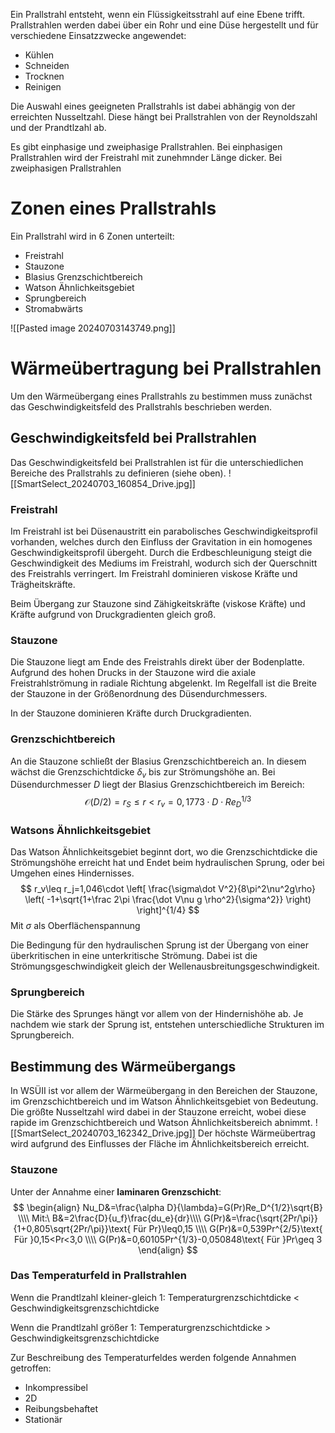 Ein Prallstrahl entsteht, wenn ein Flüssigkeitsstrahl auf eine Ebene trifft. Prallstrahlen werden dabei über ein Rohr und eine Düse hergestellt und für verschiedene Einsatzzwecke angewendet:
- Kühlen
- Schneiden
- Trocknen
- Reinigen

Die Auswahl eines geeigneten Prallstrahls ist dabei abhängig von der erreichten Nusseltzahl. Diese hängt bei Prallstrahlen von der Reynoldszahl und der Prandtlzahl ab.

Es gibt einphasige und zweiphasige Prallstrahlen. Bei einphasigen Prallstrahlen wird der Freistrahl mit zunehmnder Länge dicker. Bei zweiphasigen Prallstrahlen 
# Zonen eines Prallstrahls
Ein Prallstrahl wird in 6 Zonen unterteilt:
- Freistrahl
- Stauzone
- Blasius Grenzschichtbereich
- Watson Ähnlichkeitsgebiet
- Sprungbereich
- Stromabwärts

![[Pasted image 20240703143749.png]]
# Wärmeübertragung bei Prallstrahlen
Um den Wärmeübergang eines Prallstrahls zu bestimmen muss zunächst das Geschwindigkeitsfeld des Prallstrahls beschrieben werden.
## Geschwindigkeitsfeld bei Prallstrahlen
Das Geschwindigkeitsfeld bei Prallstrahlen ist für die unterschiedlichen Bereiche des Prallstrahls zu definieren (siehe oben).
![[SmartSelect_20240703_160854_Drive.jpg]]
### Freistrahl
Im Freistrahl ist bei Düsenaustritt ein parabolisches Geschwindigkeitsprofil vorhanden, welches durch den Einfluss der Gravitation in ein homogenes Geschwindigkeitsprofil übergeht. Durch die Erdbeschleunigung steigt die Geschwindigkeit des Mediums im Freistrahl, wodurch sich der Querschnitt des Freistrahls verringert. Im Freistrahl dominieren viskose Kräfte und Trägheitskräfte.

Beim Übergang zur Stauzone sind Zähigkeitskräfte (viskose Kräfte) und Kräfte aufgrund von Druckgradienten gleich groß.
### Stauzone
Die Stauzone liegt am Ende des Freistrahls direkt über der Bodenplatte. Aufgrund des hohen Drucks in der Stauzone wird die axiale Freistrahlströmung in radiale Richtung abgelenkt. Im Regelfall ist die Breite der Stauzone in der Größenordnung des Düsendurchmessers.

In der Stauzone dominieren Kräfte durch Druckgradienten.
### Grenzschichtbereich
An die Stauzone schließt der Blasius Grenzschichtbereich an. In diesem wächst die Grenzschichtdicke $\delta_v$ bis zur Strömungshöhe an. Bei Düsendurchmesser $D$ liegt der Blasius Grenzschichtbereich im Bereich:
$$
\mathcal{O}(D/2)=r_S\leq r < r_v=0,1773\cdot D\cdot Re_D^{1/3}
$$
### Watsons Ähnlichkeitsgebiet
Das Watson Ähnlichkeitsgebiet beginnt dort, wo die Grenzschichtdicke die Strömungshöhe erreicht hat und Endet beim hydraulischen Sprung, oder bei Umgehen eines Hindernisses.
$$
r_v\leq r_j=1,046\cdot \left[ \frac{\sigma\dot V^2}{8\pi^2\nu^2g\rho} \left( -1+\sqrt{1+\frac 2\pi \frac{\dot V\nu g \rho^2}{\sigma^2}} \right) \right]^{1/4}
$$
Mit $\sigma$ als Oberflächenspannung

Die Bedingung für den hydraulischen Sprung ist der Übergang von einer überkritischen in eine unterkritische Strömung. Dabei ist die Strömungsgeschwindigkeit gleich der Wellenausbreitungsgeschwindigkeit.
### Sprungbereich
Die Stärke des Sprunges hängt vor allem von der Hindernishöhe ab. Je nachdem wie stark der Sprung ist, entstehen unterschiedliche Strukturen im Sprungbereich.
## Bestimmung des Wärmeübergangs
In WSÜII ist vor allem der Wärmeübergang in den Bereichen der Stauzone, im Grenzschichtbereich und im Watson Ähnlichkeitsgebiet von Bedeutung. Die größte Nusseltzahl wird dabei in der Stauzone erreicht, wobei diese rapide im Grenzschichtbereich und Watson Ähnlichkeitsbereich abnimmt.
![[SmartSelect_20240703_162342_Drive.jpg]]
Der höchste Wärmeübertrag wird aufgrund des Einflusses der Fläche im Ähnlichkeitsbereich erreicht.
### Stauzone
Unter der Annahme einer **laminaren Grenzschicht**:
$$
\begin{align}
Nu_D&=\frac{\alpha D}{\lambda}=G(Pr)Re_D^{1/2}\sqrt{B} \\\\
Mit:\ B&=2\frac{D}{u_f}\frac{du_e}{dr}\\\\
G(Pr)&=\frac{\sqrt{2Pr/\pi}}{1+0,805\sqrt{2Pr/\pi}}\text{ Für Pr}\leq0,15 \\\\
G(Pr)&=0,539Pr^{2/5}\text{ Für }0,15<Pr<3,0 \\\\
G(Pr)&=0,60105Pr^{1/3}-0,050848\text{ Für }Pr\geq 3
\end{align}
$$

### Das Temperaturfeld in Prallstrahlen
Wenn die Prandtlzahl kleiner-gleich 1: Temperaturgrenzschichtdicke < Geschwindigkeitsgrenzschichtdicke

Wenn die Prandtlzahl größer 1: Temperaturgrenzschichtdicke > Geschwindigkeitsgrenzschichtdicke

Zur Beschreibung des Temperaturfeldes werden folgende Annahmen getroffen:
- Inkompressibel
- 2D
- Reibungsbehaftet
- Stationär

